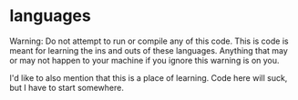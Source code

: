 languages
=========

Warning: Do not attempt to run or compile any of this code. This is code is meant for learning the ins and outs of these languages. Anything that may or may not happen to your machine if you ignore this warning is on you.

I'd like to also mention that this is a place of learning. Code here will suck, but I have to start somewhere.

